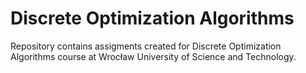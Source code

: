 # Discrete Optimization Algorithms

Repository contains assigments created for Discrete Optimization Algorithms course at Wrocław University of Science and Technology.
